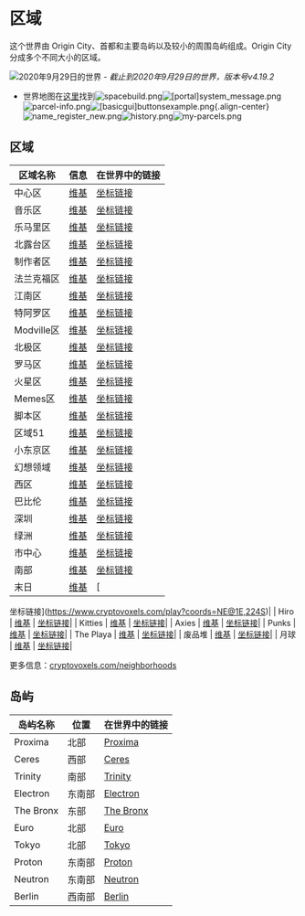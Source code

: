 # 区域

这个世界由 Origin City、首都和主要岛屿以及较小的周围岛屿组成。Origin City 分成多个不同大小的区域。

![2020年9月29日的世界](/world_map_as_of_29_sep_20.png)
*- 截止到2020年9月29日的世界，版本号v4.19.2*

- 世界地图在[这里](https://www.cryptovoxels.com/map)找到![spacebuild.png](/spaces/spacebuild.png)![[portal]system_message.png](/features/[portal]system_message.png)![parcel-info.png](/building/parcel-info.png)![[basicgui]buttonsexample.png](/scripting/[basicgui]buttonsexample.png){.align-center}![name_register_new.png](/username/name_register_new.png)![history.png](/parcels/history.png)![my-parcels.png](/parcels/my-parcels.png)

## 区域
| 区域名称 | 信息 | 在世界中的链接 |
| ----------- | ----------- | -----------
| 中心区     | [维基](https://wiki.cryptovoxels.com/The-Center) | [坐标链接](https://www.cryptovoxels.com/play?coords=)|
| 音乐区     | [维基](https://wiki.cryptovoxels.com/Music-District) | [坐标链接](https://www.cryptovoxels.com/play?coords=NE@83E,44S)|
| 乐马里区     | [维基](https://wiki.cryptovoxels.com/Le-Marais) | [坐标链接](https://www.cryptovoxels.com/play?coords=N@118W,113N)|
| 北露台区     | [维基](https://wiki.cryptovoxels.com/North-Terrace) | [坐标链接](https://www.cryptovoxels.com/play?coords=SE@20W,140N)|
| 制作者区     | [维基](https://wiki.cryptovoxels.com/Makers) | [坐标链接](https://www.cryptovoxels.com/play?coords=S@222E,4N)|
| 法兰克福区     | [维基](https://wiki.cryptovoxels.com/Frankfurt) | [坐标链接](https://www.cryptovoxels.com/play?coords=NW@241E,228N)|
| 江南区     | [维基](https://wiki.cryptovoxels.com/Gangnam) | [坐标链接](https://www.cryptovoxels.com/play?coords=N@242E,435N)|
| 特阿罗区     | [维基](https://wiki.cryptovoxels.com/Te-Aro) | [坐标链接](https://www.cryptovoxels.com/play?coords=E@414E,283N)|
| Modville区     | [维基](https://wiki.cryptovoxels.com/Modville) | [坐标链接](https://www.cryptovoxels.com/play?coords=E@447E,454N)|
| 北极区     | [维基](https://wiki.cryptovoxels.com/North-Pole) | [坐标链接](https://www.cryptovoxels.com/play?coords=E@442N)|
| 罗马区     | [维基](https://wiki.cryptovoxels.com/Rome) | [坐标链接](https://www.cryptovoxels.com/play?coords=N@240W,430N)|
| 火星区     | [维基](https://wiki.cryptovoxels.com/Mars) | [坐标链接](https://www.cryptovoxels.com/play?coords=N@452W,453N)|
| Memes区     | [维基](https://wiki.cryptovoxels.com/Memes) | [坐标链接](https://www.cryptovoxels.com/play?coords=E@409W,250N)|
| 脚本区     | [维基](https://wiki.cryptovoxels.com/Scripting) | [坐标链接](https://www.cryptovoxels.com/play?coords=W@87W,310N)|
| 区域51     | [维基](https://wiki.cryptovoxels.com/Area-51) | [坐标链接](https://www.cryptovoxels.com/play?coords=NE@222W,225N)|
| 小东京区    | [维基](https://wiki.cryptovoxels.com/Little-Tokyo) | [坐标链接](https://www.cryptovoxels.com/play?coords=S@241W,123N)|
| 幻想领域    | [维基](https://wiki.cryptovoxels.com/Fantasy-Fields) | [坐标链接](https://www.cryptovoxels.com/play?coords=E@192W,14N)|
| 西区    | [维基](https://wiki.cryptovoxels.com/West-End) | [坐标链接](https://www.cryptovoxels.com/play?coords=NW@447W)|
| 巴比伦    | [维基](https://wiki.cryptovoxels.com/Babylon) | [坐标链接](https://www.cryptovoxels.com/play?coords=S@397W,130S)|
| 深圳    | [维基](https://wiki.cryptovoxels.com/Shenzhen) | [坐标链接](https://www.cryptovoxels.com/play?coords=NW@443W,240S)|
| 绿洲    | [维基](https://wiki.cryptovoxels.com/Oasis) | [坐标链接](https://www.cryptovoxels.com/play?coords=E@241W,275S)|
| 市中心    | [维基](https://wiki.cryptovoxels.com/Midtown) | [坐标链接](https://www.cryptovoxels.com/play?coords=N@356W,454S)|
| 南部    | [维基](https://wiki.cryptovoxels.com/Deep-South) | [坐标链接](https://www.cryptovoxels.com/play?coords=NE@1E,445S)|
| 末日    | [维基](https://wiki.cryptovoxels.com/Doom) | [

坐标链接](https://www.cryptovoxels.com/play?coords=NE@1E,224S)|
| Hiro     | [维基](https://wiki.cryptovoxels.com/Hiro) | [坐标链接](https://www.cryptovoxels.com/play?coords=S@156W,126S)|
| Kitties    | [维基](https://wiki.cryptovoxels.com/Kitties) | [坐标链接](https://www.cryptovoxels.com/play?coords=N@206E,222S)|
| Axies    | [维基](https://wiki.cryptovoxels.com/Axies) | [坐标链接](https://www.cryptovoxels.com/play?coords=E@345E,241S)|
| Punks    | [维基](https://wiki.cryptovoxels.com/Punks) | [坐标链接](https://www.cryptovoxels.com/play?coords=SW@263E,337S)|
| The Playa    | [维基](https://wiki.cryptovoxels.com/The-Playa) | [坐标链接](https://www.cryptovoxels.com/play?coords=N@451E,424S)|
| 废品堆   | [维基](https://wiki.cryptovoxels.com/Junkyard) | [坐标链接](https://www.cryptovoxels.com/play?coords=N@432E,109S)|
| 月球   | [维基](https://wiki.cryptovoxels.com/Moon) | [坐标链接](https://www.cryptovoxels.com/play?coords=N@413E,104N)|

更多信息：[cryptovoxels.com/neighborhoods](https://www.cryptovoxels.com/neighborhoods)

## 岛屿
| 岛屿名称 | 位置 | 在世界中的链接 |
| ----------- | ----------- | -----------
| Proxima     | 北部 | [Proxima](https://www.cryptovoxels.com/play?coords=N@234W,545N)|
| Ceres     | 西部 | [Ceres](https://www.cryptovoxels.com/play?coords=N@617W,166S)|
| Trinity     | 南部 | [Trinity](https://www.cryptovoxels.com/play?coords=SE@9E,551S)|
| Electron     | 东南部 | [Electron](https://www.cryptovoxels.com/play?coords=SE@641E,394S)|
| The Bronx     | 东部 | [The Bronx](https://www.cryptovoxels.com/play?coords=W@811E,-1U,72N)|
| Euro     | 北部 | [Euro](https://www.cryptovoxels.com/play?coords=N@86W,638N)|
| Tokyo    | 北部 | [Tokyo](https://www.cryptovoxels.com/play?coords=S@54E,602N)|
| Proton    | 东南部 | [Proton](https://www.cryptovoxels.com/play?coords=N@620E,287S)|
| Neutron    | 东南部 | [Neutron](https://www.cryptovoxels.com/play?coords=N@723E,279S)|
| Berlin    | 西南部 | [Berlin](https://www.cryptovoxels.com/play?coords=W@639W,624S)|